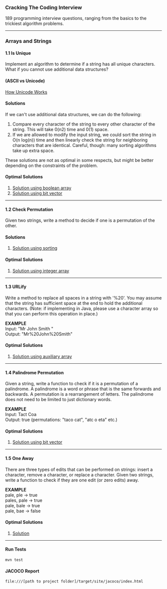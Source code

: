 ### Cracking The Coding Interview
189 programming interview questions, ranging from the basics to the trickiest algorithm problems.

---

### Arrays and Strings


#### 1.1 Is Unique

Implement an algorithm to determine if a string has all unique characters. What if you cannot use additional data structures?

#### (ASCII vs Unicode)
[How Unicode Works](https://deliciousbrains.com/how-unicode-works)

#### Solutions
If we can't use additional data structures, we can do the following:
1. Compare every character of the string to every other character of the string. This will take 0(n2) time and 0(1) space.
2. If we are allowed to modify the input string, we could sort the string in O(n log(n)) time and then linearly check the string for neighboring characters that are identical. Careful, though: many sorting algorithms take up extra space.

These solutions are not as optimal in some respects, but might be better depending on the constraints of the problem.

#### Optimal Solutions

1. [Solution using boolean array](src/main/java/com/crackingthecodinginterview/questions/chapter1/question1/Solution1.java)
2. [Solution using bit vector](src/main/java/com/crackingthecodinginterview/questions/chapter1/question1/Solution2.java)

---

#### 1.2 Check Permutation

Given two strings, write a method to decide if one is a permutation of the other.

#### Solutions

1. [Solution using sorting](src/main/java/com/crackingthecodinginterview/questions/chapter1/question2/Solution1.java)

#### Optimal Solutions

1. [Solution using integer array](src/main/java/com/crackingthecodinginterview/questions/chapter1/question2/Solution2.java)

---

#### 1.3 URLify

Write a method to replace all spaces in a string with '%20'. You may assume that the string has sufficient space at the end to hold the additional characters. (Note: if implementing in Java, please use a character array so that you can perform this operation in place.)

**EXAMPLE** <br>
Input: "Mr John Smith " <br>
Output: "Mr%20John%20Smith"

#### Optimal Solutions

1. [Solution using auxiliary array](src/main/java/com/crackingthecodinginterview/questions/chapter1/question3/Solution.java)

---

#### 1.4 Palindrome Permutation

Given a string, write a function to check if it is a permutation of a palindrome. A palindrome is a word or phrase that is the same forwards and backwards. A permutation is a rearrangement of letters. The palindrome does not need to be limited to just dictionary words.

**EXAMPLE** <br>
Input: Tact Coa <br>
Output: true (permutations: "taco cat", "atc o eta" etc.)

#### Optimal Solutions

1. [Solution using bit vector](src/main/java/com/crackingthecodinginterview/questions/chapter1/question4/Solution.java)

---

#### 1.5 One Away 

There are three types of edits that can be performed on strings: insert a character, remove a character, or replace a character. Given two strings, write a function to check if they are one edit (or zero edits) away.

**EXAMPLE** <br>
pale,  ple  -> true <br>
pales, pale -> true <br>
pale,  bale -> true <br>
pale,  bae  -> false

#### Optimal Solutions

1. [Solution](src/main/java/com/crackingthecodinginterview/questions/chapter1/question5/Solution.java)

---

#### Run Tests

```text
mvn test
```

#### JACOCO Report
```text
file:///[path to project folder]/target/site/jacoco/index.html
```